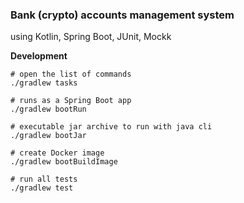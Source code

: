 ### Bank (crypto) accounts management system
using Kotlin, Spring Boot, JUnit, Mockk

**Development**

```shell
# open the list of commands
./gradlew tasks

# runs as a Spring Boot app
./gradlew bootRun

# executable jar archive to run with java cli
./gradlew bootJar

# create Docker image
./gradlew bootBuildImage

# run all tests
./gradlew test
```